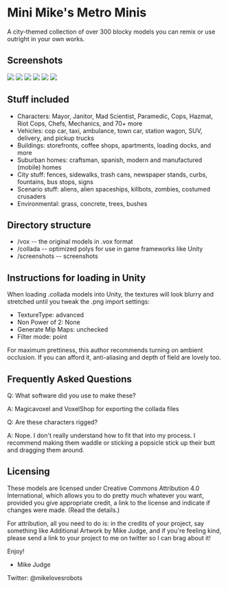 Mini Mike's Metro Minis
=======================
 
A city-themed collection of over 300 blocky models you can remix or use outright in your 
own works.

Screenshots
-----------

![](https://pbs.twimg.com/media/B3ovngLCUAA8HcZ.png)
![](https://pbs.twimg.com/media/B2n3JUBCEAAMrlV.png)
![](https://pbs.twimg.com/media/B2x5xdmIEAAP6fw.png)
![](https://pbs.twimg.com/media/B224TU-CEAAMwBg.png)
![](https://pbs.twimg.com/media/B4EbEpcCIAE1NZf.png)
![](https://pbs.twimg.com/media/B351eynCQAA3jRx.png)

Stuff included
--------------
* Characters: Mayor, Janitor, Mad Scientist, Paramedic, Cops, Hazmat, Riot Cops, Chefs, Mechanics, and 70+ more
* Vehicles: cop car, taxi, ambulance, town car, station wagon, SUV, delivery, and pickup trucks
* Buildings: storefronts, coffee shops, apartments, loading docks, and more
* Suburban homes: craftsman, spanish, modern and manufactured (mobile) homes
* City stuff: fences, sidewalks, trash cans, newspaper stands, curbs, fountains, bus stops, signs
* Scenario stuff: aliens, alien spaceships, killbots, zombies, costumed crusaders
* Environmental: grass, concrete, trees, bushes

Directory structure
-------------------

* /vox -- the original models in .vox format
* /collada -- optimized polys for use in game frameworks like Unity
* /screenshots -- screenshots

Instructions for loading in Unity
---------------------------------
When loading .collada models into Unity, the textures will look blurry and 
stretched until you tweak the .png import settings:

  * TextureType: advanced
  * Non Power of 2: None
  * Generate Mip Maps: unchecked
  * Filter mode: point

For maximum prettiness, this author recommends turning on ambient occlusion.  If you can afford it, anti-aliasing and depth of field are lovely too.

Frequently Asked Questions
--------------------------

Q: What software did you use to make these?

A: Magicavoxel and VoxelShop for exporting the collada files


Q: Are these characters rigged?

A: Nope. I don't really understand how to fit that into my process. I recommend making them waddle or sticking a popsicle stick up their butt and dragging them around.

Licensing
---------------------
These models are licensed under Creative Commons Attribution 4.0 International,
which allows you to do pretty much whatever you want, provided you give 
appropriate credit, a link to the license and indicate if changes were made.
(Read the details.)

For attribution, all you need to do is: in the credits of your project, say 
something like Additional Artwork by Mike Judge, and if you're feeling kind, 
please send a link to your project to me on twitter so I can brag about it!

Enjoy!

- Mike Judge

Twitter: @mikelovesrobots

